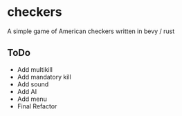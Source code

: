 # checkers
A simple game of American checkers written in bevy / rust


## ToDo
- Add multikill
- Add mandatory kill
- Add sound
- Add AI
- Add menu
- Final Refactor